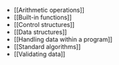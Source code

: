 - [[Arithmetic operations]]
- [[Built-in functions]]
- [[Control structures]]
- [[Data structures]]
- [[Handling data within a program]]
- [[Standard algorithms]]
- [[Validating data]]